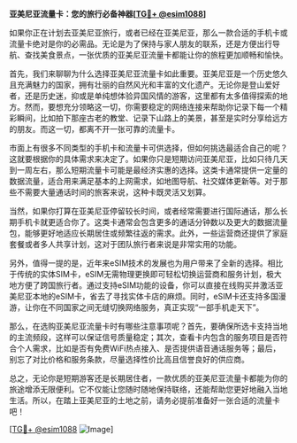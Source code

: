 **亚美尼亚流量卡：您的旅行必备神器[[TG💪+ @esim1088](https://t.me/s/esim1088)]**

如果你正在计划去亚美尼亚旅行，或者已经在亚美尼亚，那么一款合适的手机卡或流量卡绝对是你的必需品。无论是为了保持与家人朋友的联系，还是方便出行导航、查找美食景点，一张优质的亚美尼亚流量卡都能让你的旅程更加顺畅和愉快。

首先，我们来聊聊为什么选择亚美尼亚流量卡如此重要。亚美尼亚是一个历史悠久且充满魅力的国家，拥有壮丽的自然风光和丰富的文化遗产。无论你是登山爱好者，还是历史迷，抑或是单纯想体验异国风情的游客，这里都有太多值得探索的地方。然而，要想充分领略这一切，你需要稳定的网络连接来帮助你记录下每一个精彩瞬间，比如拍下那座古老的教堂、记录下山路上的美景，甚至是实时分享给远方的朋友。而这一切，都离不开一张可靠的流量卡。

市面上有很多不同类型的手机卡和流量卡可供选择，但如何挑选最适合自己的呢？这就要根据你的具体需求来决定了。如果你只是短期访问亚美尼亚，比如只待几天到一周左右，那么短期流量卡可能是最经济实惠的选择。这类卡通常提供一定量的数据流量，适合用来满足基本的上网需求，如地图导航、社交媒体更新等。对于那些不需要大量通话时间的旅客来说，这种卡既灵活又划算。

当然，如果你打算在亚美尼亚停留较长时间，或者经常需要进行国际通话，那么长期手机卡就更适合你了。这类卡通常会包含更多的通话分钟数以及更大的数据流量包，能够更好地适应长期居住或频繁往返的需求。此外，一些运营商还提供了家庭套餐或者多人共享计划，这对于团队旅行者来说是非常实用的功能。

另外，值得一提的是，近年来eSIM技术的发展也为用户带来了全新的选择。相比于传统的实体SIM卡，eSIM无需物理更换即可轻松切换运营商和服务计划，极大地方便了跨国旅行者。通过支持eSIM功能的设备，你可以直接在线购买并激活亚美尼亚本地的eSIM卡，省去了寻找实体卡店的麻烦。同时，eSIM卡还支持多国漫游，让你在不同国家之间无缝切换网络服务，真正实现“一部手机走天下”。

那么，在选购亚美尼亚流量卡时有哪些注意事项呢？首先，要确保所选卡支持当地的主流频段，这样可以保证信号质量稳定；其次，查看卡内包含的服务项目是否符合个人需求，比如是否有免费WiFi热点接入、是否提供语音通话服务等；最后，别忘了对比价格和服务条款，尽量选择性价比高且信誉良好的供应商。

总之，无论你是短期游客还是长期居住者，一款优质的亚美尼亚流量卡都能为你的旅途增添无限便利。它不仅能让您随时随地保持联络，还能帮助您更好地融入当地生活。所以，在踏上亚美尼亚的土地之前，请务必提前准备好一张合适的流量卡吧！

[[TG💪+ @esim1088](https://t.me/s/esim1088) ![Image](https://i.postimg.cc/4NQfJmqS/Snipaste-2025-05-13-00-14-12.png)]